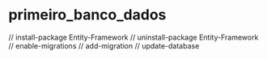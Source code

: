# primeiro_banco_dados
// install-package Entity-Framework
// uninstall-package Entity-Framework
// enable-migrations
// add-migration
// update-database
